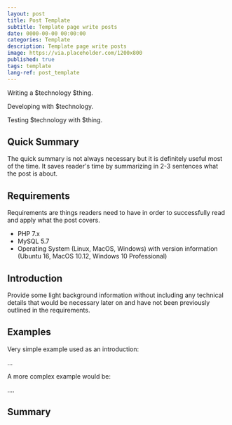 ```yaml
---
layout: post
title: Post Template
subtitle: Template page write posts
date: 0000-00-00 00:00:00
categories: Template
description: Template page write posts
image: https://via.placeholder.com/1200x800
published: true
tags: template
lang-ref: post_template
---
```


Writing a $technology $thing.

Developing with $technology.

Testing $technology with $thing.

## Quick Summary

The quick summary is not always necessary but it is definitely useful most of the time.
It saves reader's time by summarizing in 2-3 sentences what the post is about.

## Requirements

Requirements are things readers need to have in order to successfully read and apply what the post covers.

* PHP 7.x
* MySQL 5.7
* Operating System (Linux, MacOS, Windows) with version information (Ubuntu 16, MacOS 10.12, Windows 10 Professional)

## Introduction

Provide some light background information without including any technical details that would be necessary later on and have not been previously outlined in the requirements.

## Examples

Very simple example used as an introduction:

...


A more complex example would be:

....

## Summary

